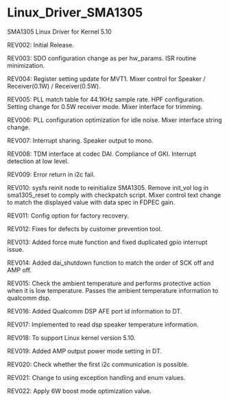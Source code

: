 # Linux_Driver_SMA1305
SMA1305 Linux Driver for Kernel 5.10

REV002: Initial Release.

REV003: SDO configuration change as per hw_params.
		ISR routine minimization.

REV004: Register setting update for MVT1.
		Mixer control for Speaker / Receiver(0.1W) / Receiver(0.5W).

REV005: PLL match table for 44.1KHz sample rate.
		HPF configuration.
		Setting change for 0.5W receiver mode.
		Mixer interface for trimming.

REV006: PLL configuration optimization for idle noise.
		Mixer interface string change.

REV007: Interrupt sharing.
		Speaker output to mono.
		
REV008: TDM interface at codec DAI.
		Compliance of GKI.
		Interrupt detection at low level.

REV009: Error return in i2c fail.

REV010: sysfs reinit node to reinitialize SMA1305.
		Remove init_vol log in sma1305_reset to comply with checkpatch script.
		Mixer control text change to match the displayed value with data spec in FDPEC gain.

REV011: Config option for factory recovery.

REV012: Fixes for defects by customer prevention tool.

REV013: Added force mute function and fixed duplicated gpio interrupt issue.

REV014: Added dai_shutdown function to match the order of SCK off and AMP off.

REV015: Check the ambient temperature and performs protective action when it is low temperature.
		Passes the ambient temperature information to qualcomm dsp.

REV016: Added Qualcomm DSP AFE port id information to DT.

REV017: Implemented to read dsp speaker temperature information.

REV018: To support Linux kernel version 5.10.

REV019: Added AMP output power mode setting in DT.

REV020: Check whether the first i2c communication is possible.

REV021: Change to using exception handling and enum values.

REV022: Apply 6W boost mode optimization value.